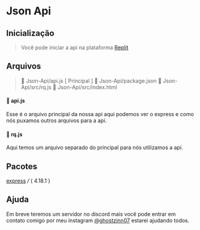 # Json Api
## Inicialização
> Você pode iniciar a api na plataforma [Replit](https://replit.com) 
## Arquivos 
> 📂 Json-Api/api.js [ Principal ]
> 📂 Json-Api/package.json 
>  📂 Json-Api/src/rq.js
>  📂 Json-Api/src/index.html

#### 📂 api.js
Esse é o arquivo principal da nossa api aqui podemos ver o express e como nós puxamos outros arquivos para a api.

#### 📂 rq.js
Aqui temos um arquivo separado do principal para nós utilizamos a api.

## Pacotes
[express](https://npmjs.org/express) */* ( 4.18.1 )

## Ajuda 
Em breve teremos um servidor no discord mais você pode entrar em contato comigo por meu instagram [@ghostzinn07](https://instagram.com/ghostzinn07) estarei ajudando todos.
